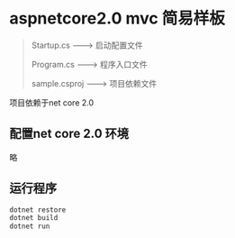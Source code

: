 # aspnetcore2.0 mvc 简易样板

> Startup.cs        ---> 启动配置文件
>
> Program.cs        ---> 程序入口文件
>
> sample.csproj     ---> 项目依赖文件

项目依赖于net core 2.0

## 配置net core 2.0 环境

略

## 运行程序

```bash
dotnet restore
dotnet build
dotnet run
```
